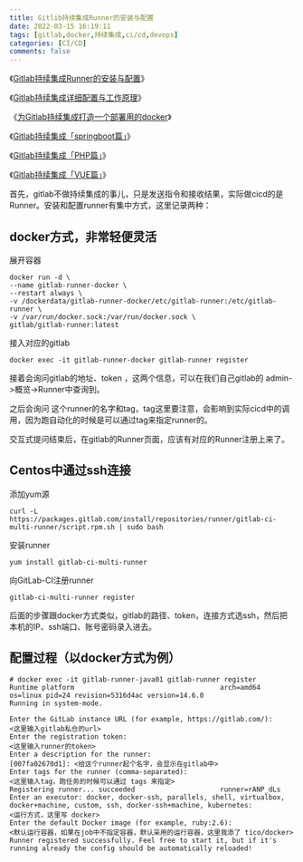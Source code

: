 ```yaml
---
title: Gitlib持续集成Runner的安装与配置
date: 2022-03-15 16:19:11
tags: [gitlab,docker,持续集成,ci/cd,devops]
categories: [CI/CD]
comments: false
---
```

《[Gitlab持续集成Runner的安装与配置](/2022/03/15/Gitlab持续集成Runner安装与配置/)》

《[Gitlab持续集成详细配置与工作原理](/2022/03/16/Gitlab持续集成详细配置与工作原理/)》

《[为Gitlab持续集成打造一个部署用的docker](/2022/03/16/为Gitlab持续集成打造一个部署用的docker/)》

《[Gitlab持续集成「springboot篇」](/2022/03/16/Gitlab持续集成「springboot篇」/)》

《[Gitlab持续集成「PHP篇」](/2022/03/16/Gitlab持续集成「PHP篇」/)》

《[Gitlab持续集成「VUE篇」](/2022/03/16/Gitlab持续集成「VUE篇」/)》


首先，gitlab不做持续集成的事儿，只是发送指令和接收结果，实际做cicd的是Runner。安装和配置runner有集中方式，这里记录两种：

## docker方式，非常轻便灵活

展开容器
```
docker run -d \
--name gitlab-runner-docker \
--restart always \
-v /dockerdata/gitlab-runner-docker/etc/gitlab-runner:/etc/gitlab-runner \
-v /var/run/docker.sock:/var/run/docker.sock \
gitlab/gitlab-runner:latest
```
接入对应的gitlab
```
docker exec -it gitlab-runner-docker gitlab-runner register
```
接着会询问gitlab的地址、token ，这两个信息，可以在我们自己gitlab的 admin->概览->Runner中查询到。

之后会询问 这个runner的名字和tag，tag这里要注意，会影响到实际cicd中的调用，因为跑自动化的时候是可以通过tag来指定runner的。

交互式提问结束后，在gitlab的Runner页面，应该有对应的Runner注册上来了。

## Centos中通过ssh连接

添加yum源
```
curl -L https://packages.gitlab.com/install/repositories/runner/gitlab-ci-multi-runner/script.rpm.sh | sudo bash
```

安装runner
```
yum install gitlab-ci-multi-runner
```
向GitLab-CI注册runner
```
gitlab-ci-multi-runner register
```
后面的步骤跟docker方式类似，gitlab的路径、token，连接方式选ssh，然后把本机的IP、ssh端口、账号密码录入进去。

## 配置过程（以docker方式为例）
```
# docker exec -it gitlab-runner-java01 gitlab-runner register
Runtime platform                                    arch=amd64 os=linux pid=24 revision=5316d4ac version=14.6.0
Running in system-mode.                            
                                                   
Enter the GitLab instance URL (for example, https://gitlab.com/):
<这里输入gitlab私仓的url>
Enter the registration token:
<这里输入runner的token>
Enter a description for the runner:
[007fa02670d1]: <给这个runner起个名字，会显示在gitlab中>
Enter tags for the runner (comma-separated):
<这里输入tag，跑任务的时候可以通过 tags 来指定>
Registering runner... succeeded                     runner=rANP_dLs
Enter an executor: docker, docker-ssh, parallels, shell, virtualbox, docker+machine, custom, ssh, docker-ssh+machine, kubernetes:
<运行方式，这里写 docker>
Enter the default Docker image (for example, ruby:2.6):
<默认运行容器，如果在job中不指定容器，默认采用的运行容器，这里我添了 tico/docker>
Runner registered successfully. Feel free to start it, but if it's running already the config should be automatically reloaded! 
```
